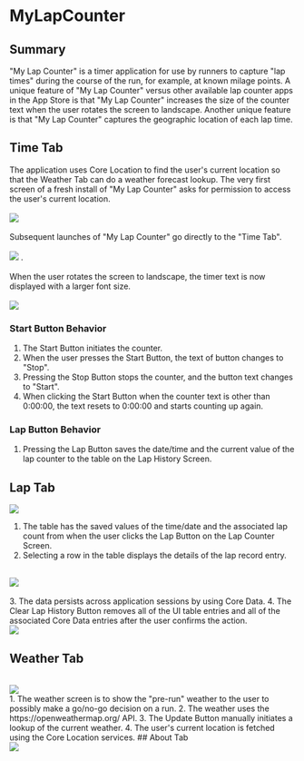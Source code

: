 # MyLapCounter
## Summary
"My Lap Counter" is a timer application for use by runners to capture "lap times" during the course of the run, for example, at known milage points. A unique feature of "My Lap Counter" versus other available lap counter apps in the App Store is that "My Lap Counter" increases the size of the counter text when the user rotates the screen to landscape. Another unique feature is that "My Lap Counter" captures the geographic location of each lap time.
## Time Tab
The application uses Core Location to find the user's current location so that the Weather Tab can do a weather forecast lookup. The very first screen of a fresh install of "My Lap Counter" asks for permission to access the user's current location.
<br/>
<br/>
<kbd><img src="https://raw.githubusercontent.com/sieger43/MyLapCounter/master/Screen_00.png" /></kbd>
<br/>
<br/>
Subsequent launches of "My Lap Counter" go directly to the "Time Tab".
<br/>
<br/>
<kbd><img src="https://raw.githubusercontent.com/sieger43/MyLapCounter/master/Screen_01.png" /></kbd> . 
<br/>
<br/>
When the user rotates the screen to landscape, the timer text is now displayed with a larger font size. 
<br/>
<br/>
<kbd><img src="https://raw.githubusercontent.com/sieger43/MyLapCounter/master/Screen_01a.png" /></kbd>
<br/>
### Start Button Behavior
1. The Start Button initiates the counter. 
2. When the user presses the Start Button, the text of button changes to "Stop".
3. Pressing the Stop Button stops the counter, and the button text changes to "Start".
4. When clicking the Start Button when the counter text is other than 0:00:00, the text resets to 0:00:00 and starts counting up again.
### Lap Button Behavior
1. Pressing the Lap Button saves the date/time and the current value of the lap counter to the table on the Lap History Screen.
## Lap Tab
<kbd><img src="https://raw.githubusercontent.com/sieger43/MyLapCounter/master/Screen_02.png" /></kbd>
1. The table has the saved values of the time/date and the associated lap count from when the user clicks the Lap Button on the Lap Counter Screen.
2. Selecting a row in the table displays the details of the lap record entry.
<br/>
<kbd><img src="https://raw.githubusercontent.com/sieger43/MyLapCounter/master/Screen_02a.png" /></kbd>
<br/>
<br/>
3. The data persists across application sessions by using Core Data.
4. The Clear Lap History Button removes all of the UI table entries and all of the associated Core Data entries after the user confirms the action.
<br/>
<kbd><img src="https://raw.githubusercontent.com/sieger43/MyLapCounter/master/Screen_02b.png" /></kbd>
<br/>

## Weather Tab
<br/>
<kbd><img src="https://raw.githubusercontent.com/sieger43/MyLapCounter/master/Screen_03.png" /></kbd>
<br/>
1. The weather screen is to show the "pre-run" weather to the user to possibly make a go/no-go decision on a run.
2. The weather uses the https://openweathermap.org/ API.
3. The Update Button manually initiates a lookup of the current weather.
4. The user's current location is fetched using the Core Location services.
## About Tab
<br/>
<kbd><img src="https://raw.githubusercontent.com/sieger43/MyLapCounter/master/Screen_04.png" /></kbd>
